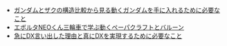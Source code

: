 * [ガンダムとザクの構造比較から見る動くガンダムを手に入れるために必要なこと](https://www.youtube.com/watch?v=7i141awtC1E)
* [エボルタNEOくん三輪車で学ぶ動くペーパクラフトとバルーン](https://www.youtube.com/watch?v=hK3GWB0zWhc)
* [急にDX言い出した理由と真にDXを実現するために必要なこと](https://www.youtube.com/watch?v=BlDkpW3PcRI)
